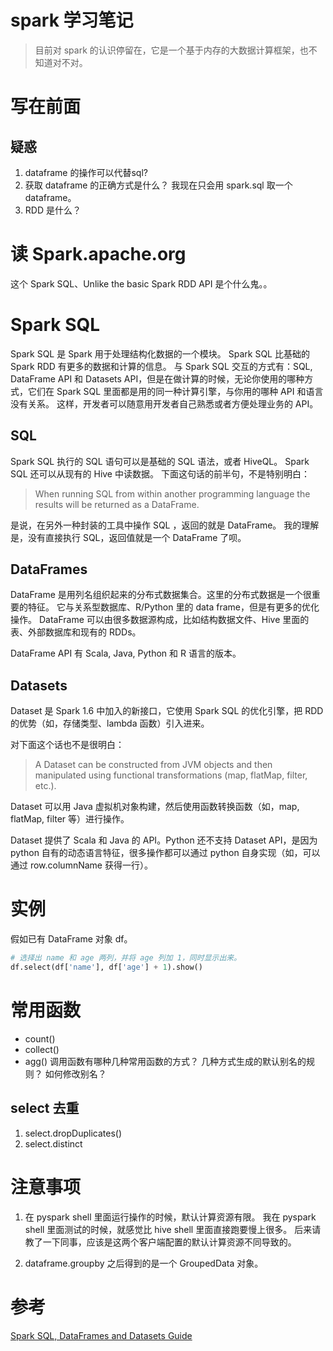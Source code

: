 # spark 学习笔记
> 目前对 spark 的认识停留在，它是一个基于内存的大数据计算框架，也不知道对不对。

# 写在前面
## 疑惑
1. dataframe 的操作可以代替sql?
2. 获取 dataframe 的正确方式是什么？ 我现在只会用 spark.sql 取一个 dataframe。
3. RDD 是什么？


# 读 Spark.apache.org
这个 Spark SQL、Unlike the basic Spark RDD API 是个什么鬼。。
# Spark SQL
Spark SQL 是 Spark 用于处理结构化数据的一个模块。
Spark SQL 比基础的 Spark RDD 有更多的数据和计算的信息。
与 Spark SQL 交互的方式有：SQL, DataFrame API 和 Datasets API，但是在做计算的时候，无论你使用的哪种方式，它们在 Spark SQL 里面都是用的同一种计算引擎，与你用的哪种 API 和语言没有关系。
这样，开发者可以随意用开发者自己熟悉或者方便处理业务的 API。

## SQL
Spark SQL 执行的 SQL 语句可以是基础的 SQL 语法，或者 HiveQL。
Spark SQL 还可以从现有的 Hive 中读数据。
下面这句话的前半句，不是特别明白：
> When running SQL from within another programming language the results will be returned as a DataFrame.

是说，在另外一种封装的工具中操作 SQL ，返回的就是 DataFrame。
我的理解是，没有直接执行 SQL，返回值就是一个 DataFrame 了呗。

## DataFrames
DataFrame 是用列名组织起来的分布式数据集合。这里的分布式数据是一个很重要的特征。
它与关系型数据库、R/Python 里的 data frame，但是有更多的优化操作。
DataFrame 可以由很多数据源构成，比如结构数据文件、Hive 里面的表、外部数据库和现有的 RDDs。

DataFrame API 有 Scala, Java, Python 和 R 语言的版本。

## Datasets
Dataset 是 Spark 1.6 中加入的新接口，它使用 Spark SQL 的优化引擎，把 RDD 的优势（如，存储类型、lambda 函数）引入进来。

对下面这个话也不是很明白：
>  A Dataset can be constructed from JVM objects and then manipulated using functional transformations (map, flatMap, filter, etc.).

Dataset 可以用 Java 虚拟机对象构建，然后使用函数转换函数（如，map, flatMap, filter 等）进行操作。

Dataset 提供了 Scala 和 Java 的 API。Python 还不支持 Dataset API，是因为 python 自有的动态语言特征，很多操作都可以通过 python 自身实现（如，可以通过 row.columnName 获得一行）。


# 实例
假如已有 DataFrame 对象 df。

```Python
# 选择出 name 和 age 两列，并将 age 列加 1，同时显示出来。
df.select(df['name'], df['age'] + 1).show()
```

# 常用函数
- count()
- collect()
- agg()
调用函数有哪种几种常用函数的方式？
几种方式生成的默认别名的规则？
如何修改别名？


## select 去重
1. select.dropDuplicates()
2. select.distinct

# 注意事项
1. 在 pyspark shell 里面运行操作的时候，默认计算资源有限。
我在  pyspark shell 里面测试的时候，就感觉比 hive shell 里面直接跑要慢上很多。
后来请教了一下同事，应该是这两个客户端配置的默认计算资源不同导致的。

2. dataframe.groupby 之后得到的是一个 GroupedData 对象。


# 参考
[Spark SQL, DataFrames and Datasets Guide](https://spark.apache.org/docs/preview/sql-programming-guide.html)
